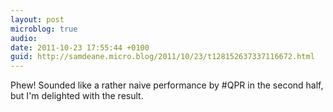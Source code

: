 ```yaml
---
layout: post
microblog: true
audio: 
date: 2011-10-23 17:55:44 +0100
guid: http://samdeane.micro.blog/2011/10/23/t128152637337116672.html
---
```

Phew! Sounded like a rather naive performance by #QPR in the second half, but I'm delighted with the result.
